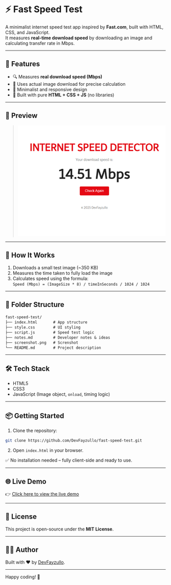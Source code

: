 # ⚡️ Fast Speed Test

A minimalist internet speed test app inspired by **Fast.com**, built with HTML, CSS, and JavaScript.  
It measures **real-time download speed** by downloading an image and calculating transfer rate in Mbps.

---

## 🚀 Features

- 🔍 Measures **real download speed (Mbps)**
- 🧠 Uses actual image download for precise calculation
- 🎯 Minimalist and responsive design
- 🧩 Built with pure **HTML + CSS + JS** (no libraries)

---

## 📸 Preview

> ![screenshot](./screenshot.png)

---

## 🧪 How It Works

1. Downloads a small test image (~350 KB)
2. Measures the time taken to fully load the image
3. Calculates speed using the formula:  
   `Speed (Mbps) = (ImageSize * 8) / timeInSeconds / 1024 / 1024`

---

## 📂 Folder Structure

```
fast-speed-test/
├── index.html       # App structure
├── style.css        # UI styling
├── script.js        # Speed test logic
├── notes.md         # Developer notes & ideas
├── screenshot.png   # Screnshot
└── README.md        # Project description
```

---

## 🛠 Tech Stack

- HTML5
- CSS3
- JavaScript (Image object, `onload`, timing logic)

---

## 📦 Getting Started

1. Clone the repository:

```bash
git clone https://github.com/DevFayzullo/fast-speed-test.git
```

2. Open `index.html` in your browser.

✅ No installation needed – fully client-side and ready to use.

---

## 🌐 Live Demo

👉 [Click here to view the live demo](https://internet-speed-detector.netlify.app/)

---

## 📄 License

This project is open-source under the **MIT License**.

---

## 🧑‍💻 Author

Built with ❤️ by [DevFayzullo](https://github.com/DevFayzullo).

---

Happy coding! 🚀
